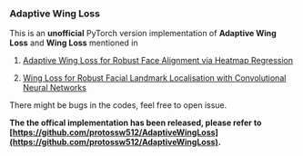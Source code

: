 ### Adaptive Wing Loss 

This is an **unofficial** PyTorch version implementation of 
**Adaptive Wing Loss** and **Wing Loss** mentioned in 

1. [Adaptive Wing Loss for Robust Face Alignment via Heatmap Regression](https://arxiv.org/pdf/1904.07399.pdf)

2. [Wing Loss for Robust Facial Landmark Localisation with Convolutional Neural Networks](https://arxiv.org/abs/1711.06753)



There might be bugs in the codes, feel free to open issue. 

**The the offical implementation has been released, please refer to [https://github.com/protossw512/AdaptiveWingLoss](https://github.com/protossw512/AdaptiveWingLoss).**

